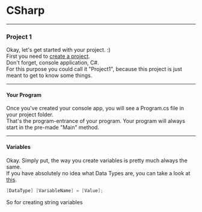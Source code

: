 # CSharp
---
### <a id="Title">Project 1</a>

Okay, let's get started with your project. :)<br>
First you need to [create a project](../Your-First-Project.md).<br>
Don't forget, console application, C#.<br>
For this purpose you could call it "Project1", because this project is just meant to get to know some things.<br>

---
#### <a id="Program">Your Program</a>

Once you've created your console app, you will see a Program.cs file in your project folder.<br>
That's the program-entrance of your program. Your program will always start in the pre-made "Main" method.<br>



---
#### <a id="Program">Variables</a>

Okay. Simply put, the way you create variables is pretty much always the same.<br>
If you have absolutely no idea what Data Types are, you can take a look at [this](../../General-Programming/Data-Types.md).
```csharp
[DataType] [VariableName] = [Value];
```
So for creating string variables
















